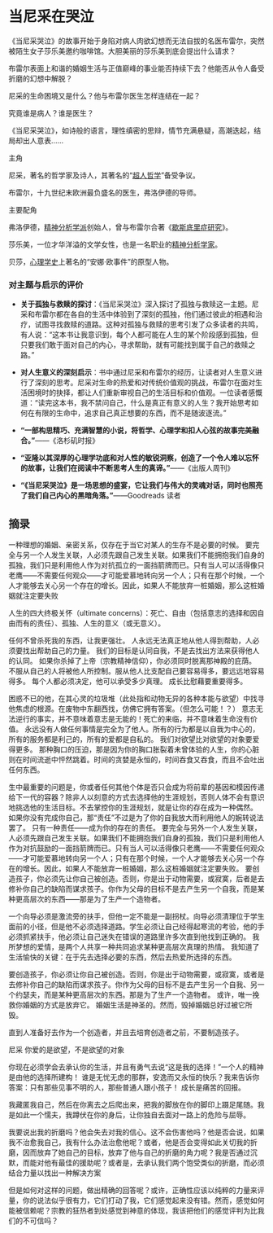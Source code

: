 # 当尼采在哭泣

《当尼采哭泣》的故事开始于身陷对病人肉欲幻想而无法自拔的名医布雷尔，突然被陌生女子莎乐美邀约咖啡馆。大胆美丽的莎乐美到底会提出什么请求？

布雷尔表面上和谐的婚姻生活与正值巅峰的事业能否持续下去？他能否从令人备受折磨的幻想中解脱？

尼采的生命困境又是什么？他与布雷尔医生怎样连结在一起？

究竟谁是病人？谁是医生？

《当尼采哭泣》，如诗般的语言，理性缜密的思辩，情节充满悬疑，高潮迭起，结局却出人意表……

主角

尼采，著名的哲学家及诗人，其著名的“[超人哲学](https://baike.baidu.com/item/超人哲学/1021645?fromModule=lemma_inlink)”备受争议。

布雷尔，十九世纪末欧洲最负盛名的医生，弗洛伊德的导师。

主要配角

弗洛伊德，[精神分析学派](https://baike.baidu.com/item/精神分析学派/599607?fromModule=lemma_inlink)创始人，曾与布雷尔合著《[歇斯底里症研究](https://baike.baidu.com/item/歇斯底里症研究/12216193?fromModule=lemma_inlink)》。

莎乐美，一位才华洋溢的文学女性，也是一名职业的[精神分析学家](https://baike.baidu.com/item/精神分析学家/5471370?fromModule=lemma_inlink)。

贝莎，[心理学史](https://baike.baidu.com/item/心理学史/0?fromModule=lemma_inlink)上著名的“安娜·欧事件”的原型人物。

### 对主题与启示的评价

- **关于孤独与救赎的探讨**：《当尼采哭泣》深入探讨了孤独与救赎这一主题。尼采和布雷尔都在各自的生活中体验到了深刻的孤独，他们通过彼此的相遇和治疗，试图寻找救赎的道路。这种对孤独与救赎的思考引发了众多读者的共鸣，有人说：“这本书让我意识到，每个人都可能在人生的某个阶段感到孤独，但只要我们敢于面对自己的内心，寻求帮助，就有可能找到属于自己的救赎之路。”
- **对人生意义的深刻启示**：书中通过尼采和布雷尔的经历，让读者对人生意义进行了深刻的思考。尼采对生命的热爱和对传统价值观的挑战，布雷尔在面对生活困境时的抉择，都让人们重新审视自己的生活目标和价值观。一位读者感慨道：“读完这本书，我不禁问自己，什么是真正有意义的人生？我开始思考如何在有限的生命中，追求自己真正想要的东西，而不是随波逐流。”

- **“一部构思精巧、充满智慧的小说，将哲学、心理学和扣人心弦的故事完美融合。”**——《洛杉矶时报》
- **“亚隆以其深厚的心理学功底和对人性的敏锐洞察，创造了一个令人难以忘怀的故事，让我们在阅读中不断思考人生的真谛。”**——《出版人周刊》
- **“《当尼采哭泣》是一场思想的盛宴，它让我们与伟大的灵魂对话，同时也照亮了我们自己内心的黑暗角落。”**——Goodreads 读者



## 摘录

一种理想的婚姻、亲密关系，仅存在于当它对某人的生存不是必要的时候。 要完全与另一个人发生关联，人必须先跟自己发生关联。如果我们不能拥抱我们自身的孤独，我们只是利用他人作为对抗孤立的一面挡箭牌而已。只有当人可以活得像只老鹰——不需要任何观众——才可能爱慕地转向另一个人；只有在那个时候，一个人才能够去关心另一个存在的增长。因此，如果人不能放弃一桩婚姻，那么这桩婚姻就注定要失败

人生的四大终极关怀（ultimate concerns）：死亡、自由（包括意志的选择和因自由而有的责任）、孤独、人生的意义（或无意义）。

任何不曾杀死我的东西，让我更强壮。 人永远无法真正地从他人得到帮助，人必须要找出帮助自己的力量。 我们的目标是认同自我，不是去找出方法来获得他人的认同。 如果你杀掉了上帝（宗教精神信仰），你必须同时脱离那神殿的庇荫。 不服从自己的人将被他人所控制。服从他人比支配自己要容易得多，要远远地容易得多。 每个人都必须决定，他可以承受多少真理。 成长比慰藉要重要得多。

困惑不已的他，在其心灵的垃圾堆（此处指和动物无异的各种本能与欲望）中找寻他焦虑的根源。在废物中东翻西找，仿佛它拥有答案。（但怎么可能！？） 意志无法逆行的事实，并不意味着意志是无能的！死亡的来临，并不意味着生命没有价值。 永远没有人做任何事情是完全为了他人。所有的行为都是以自我为中心的，所有的服务都是利己的，所有的爱都是自私的。 我们对欲望比对欲望的对象要爱得更多。 那种胸口的压迫，那是因为你的胸口胀裂着未曾体验的人生，你的心脏则在时间流逝中怦然跳着。时间的贪婪是永恒的，时间吞食又吞食，而且不会吐出任何东西。

生中最重要的问题是，你或者任何其他个体是否只会成为将前辈的基因和模因传递给下一代的容器？除非人以刻意的方式去选择他的生涯规划，否则人体不会有意识地挑选他的生活目标。不去掌控你的生涯规划，就是让你的存在成为一种偶然。 如果你没有完成你自己，那“责任”不过是为了你的自我放大而利用他人的婉转说法罢了。 只有一种责任——成为你的存在的责任。 要完全与另外一个人发生关联，人必须先跟自己发生关联。如果我们不能拥抱我们自身的孤独，我们只是利用他人作为对抗鼓励的一面挡箭牌而已。只有当人可以活得像只老鹰——不需要任何观众——才可能爱慕地转向另一个人；只有在那个时候，一个人才能够去关心另一个存在的增长。因此，如果人不能放弃一桩婚姻，那么这桩婚姻就注定要失败。 要创造孩子，你必须先让你自己被创造。否则，你是出于动物需要，或寂寞，后者是去修补你自己的缺陷而谋求孩子。你作为父母的目标不是去产生另一个自我，而是某种更高层次的东西——那是为了生产一个造物者。

一个向导必须是激流旁的扶手，但他一定不能是一副拐杖。向导必须清理位于学生面前的小径，但是他不必须选择道路。学生必须让自己经得起寒流的考验，他的手必须抓紧扶手，他必须让自己迷失在错误的道路里许多次直到他找到正确的。 我所梦想的爱情，是两个人共享一种共同追求某种更高层次真理的热情。 我知道了生活愉快的关键：在于先去选择必要的东西，然后去热爱所选择的东西。

要创造孩子，你必须让你自己被创造。否则，你是出于动物需要，或寂寞，或者是去修补你自己的缺陷而谋求孩子。你作为父母的目标不是去产生另一个自我、另一个约瑟夫，而是某种更高层次的东西。那是为了生产一个造物者。 或许，唯一挽救你婚姻的方式是放弃它。 婚姻生活是神圣的。然而，毁掉婚姻总好过被它所毁。

直到人准备好去作为一个创造者，并且去培育创造者之前，不要制造孩子。

尼采 你爱的是欲望，不是欲望的对象 

你现在必须学会去承认你的生活，并且有勇气去说“这是我的选择！”一个人的精神是由他的选择所建构！ 谁是无忧无虑的那群，安逸而又永恒的快乐？我来告诉你答案：只有那些见事不明的人，那些普通人跟小孩子！ 成长是痛苦的回报。

我藏匿我自己，然后在你离去之后爬出来，把我的脚放在你的脚印上蹑足尾随。我是如此一个懦夫，我蹲伏在你的身后，让你独自去面对一路上的危险与屈辱。

我要说出我的折磨吗？他会失去对我的信心。这不会伤害他吗？他是否会说，如果我不治愈我自己，我有什么办法治愈他呢？或者，他是否会变得如此关切我的折磨，因而放弃了她自己的目标，放弃了他与自己的折磨的角力呢？我是否通过沉默，而能对他有最佳的援助呢？或者是，去承认我们两个饱受类似的折磨，而必须结合力量以找出一种解决方案

但是如何对这样的问题，做出精确的回答呢？或许，正确性应该以纯粹的力量来评量，你的说法似乎很有力，它们打动了我，它们感觉起来没有错。然而，感觉如何能被信赖呢？宗教的狂热者到处感觉到神意的体现，我该把他们的感觉评判为比我们的不可信吗？

